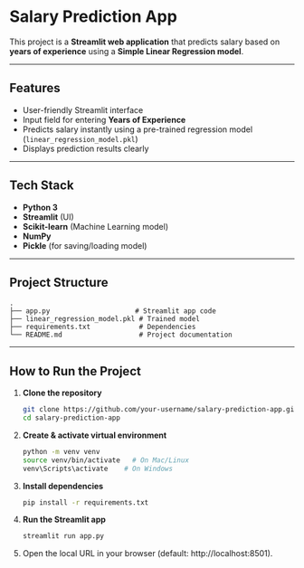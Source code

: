 # Salary Prediction App  

This project is a **Streamlit web application** that predicts salary based on **years of experience** using a **Simple Linear Regression model**.  

---

## Features
- User-friendly Streamlit interface  
- Input field for entering **Years of Experience**  
- Predicts salary instantly using a pre-trained regression model (`linear_regression_model.pkl`)  
- Displays prediction results clearly  

---

## Tech Stack
- **Python 3**  
- **Streamlit** (UI)  
- **Scikit-learn** (Machine Learning model)  
- **NumPy**  
- **Pickle** (for saving/loading model)  

---

## Project Structure
```
.
├── app.py                     # Streamlit app code
├── linear_regression_model.pkl # Trained model
├── requirements.txt            # Dependencies
└── README.md                   # Project documentation
```

---

## How to Run the Project

1. **Clone the repository**
   ```bash
   git clone https://github.com/your-username/salary-prediction-app.git
   cd salary-prediction-app
   ```

2. **Create & activate virtual environment**
   ```bash
   python -m venv venv
   source venv/bin/activate   # On Mac/Linux
   venv\Scripts\activate    # On Windows
   ```

3. **Install dependencies**
   ```bash
   pip install -r requirements.txt
   ```

4. **Run the Streamlit app**
   ```bash
   streamlit run app.py
   ```

5. Open the local URL in your browser (default: http://localhost:8501).
